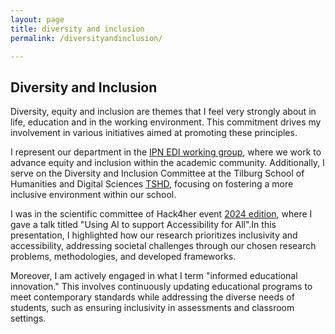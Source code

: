 ```yaml
---
layout: page
title: diversity and inclusion
permalink: /diversityandinclusion/

---
```



## Diversity and Inclusion

Diversity, equity and inclusion are themes that I feel very strongly about in life, education and in the working environment. This commitment drives my involvement in various initiatives aimed at promoting these principles.


I represent our department in the [IPN EDI working group](https://ict-research.nl/edi-working-group/), where we work to advance equity and inclusion within the academic community. Additionally, I serve on the Diversity and Inclusion Committee at the Tilburg School of Humanities and Digital Sciences [TSHD](https://www.tilburguniversity.edu/nl/over/schools/tshd), focusing on fostering a more inclusive environment within our school.

I was in the scientific committee of Hack4her event [2024 edition](https://hack4her.github.io/2024_event.html), where I gave a talk titled "Using AI to support Accessibility for All".In this presentation, I highlighted how our research prioritizes inclusivity and accessibility, addressing societal challenges through our chosen research problems, methodologies, and developed frameworks.

Moreover, I am actively engaged in what I term "informed educational innovation." This involves continuously updating educational programs to meet contemporary standards while addressing the diverse needs of students, such as ensuring inclusivity in assessments and classroom settings.
